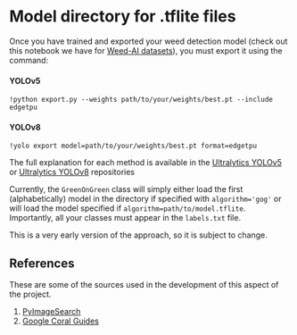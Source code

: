 # Model directory for .tflite files

Once you have trained and exported your weed detection model (check out this notebook we have for [Weed-AI datasets](https://colab.research.google.com/github/Weed-AI/Weed-AI/blob/master/weed_ai_yolov5.ipynb)), 
you must export it using the command: 

#### YOLOv5
`!python export.py --weights path/to/your/weights/best.pt --include edgetpu`
#### YOLOv8
`!yolo export model=path/to/your/weights/best.pt format=edgetpu`

The full explanation for each method is available in the [Ultralytics YOLOv5](https://github.com/ultralytics/yolov5)
or [Ultralytics YOLOv8](https://github.com/ultralytics/ultralytics) repositories

Currently, the `GreenOnGreen` class will simply either load the first (alphabetically) model in the directory if specified with
`algorithm='gog'` or will load the model specified if `algorithm=path/to/model.tflite`. Importantly, all your classes must
appear in the `labels.txt` file.

This is a very early version of the approach, so it is subject to change.

## References
These are some of the sources used in the development of this aspect of the project.

1. [PyImageSearch](https://pyimagesearch.com/2019/05/13/object-detection-and-image-classification-with-google-coral-usb-accelerator/)
2. [Google Coral Guides](https://coral.ai/docs/accelerator/get-started/)